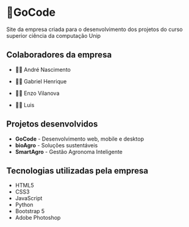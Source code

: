 # 🐇GoCode
Site da empresa criada para o desenvolvimento dos projetos do curso superior ciência da computação Unip

<h2>Colaboradores da empresa</h2>
<ul>
  <li><p>👨‍💻 André Nascimento</p></li>
  
  <li><p>👨‍💻 Gabriel Henrique</p></li>
  
  <li><p>👨‍💻 Enzo Vilanova</p></li>
  
  <li><p>👨‍💻 Luis</p></li>
  
</ul>

<h2>Projetos desenvolvidos</h2>
<ul>
  <li><b>GoCode</b> - Desenvolvimento web, mobile e desktop</li>
  <li><b>bioAgro</b> - Soluções sustentáveis</li>
  <li><b>SmartAgro</b> - Gestão Agronoma Inteligente</li>
</ul>

<h2>Tecnologias utilizadas pela empresa</h2>
<ul>
  <li>HTML5</li>
  <li>CSS3</li>
  <li>JavaScript</li>
  <li>Python</li>
  <li>Bootstrap 5</li>
  <li>Adobe Photoshop</li>
</ul>

<!-- <a href=""><img src="https://img.shields.io/badge/GitHub-100000?style=for-the-badge&logo=github&logoColor=white"/></a> - <a href=""><img src="https://img.shields.io/badge/LinkedIn-0077B5?style=for-the-badge&logo=linkedin&logoColor=white" /></a> -->
